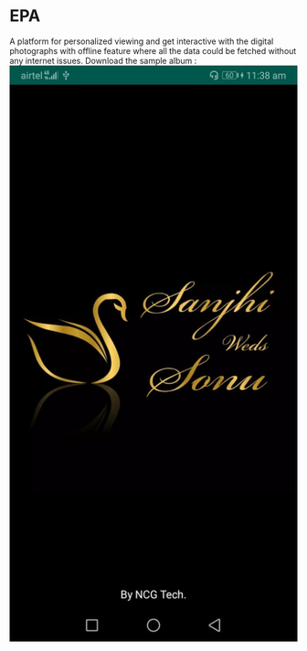 # EPA
A platform for personalized viewing and get interactive with the digital photographs with offline feature where all the data could be fetched without any internet issues. Download the sample album :
![](/ss.jpeg)

